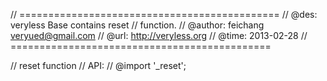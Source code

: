 // =============================================
// @des:      veryless Base contains reset 
// 			  function.
// @author:   feichang <veryued@gmail.com>
// @url:      http://veryless.org
// @time:     2013-02-28
// =============================================

// reset function
// API:
//
@import '_reset';

